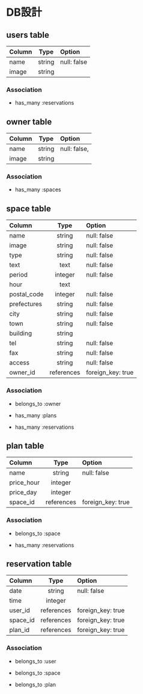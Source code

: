 # DB設計

## users table

|  Column   |  Type   |              Option                    |
|:----------|:-------:|:---------------------------------------|
| name      | string  | null: false                            |
| image     | string  |                                        |

### Association

* has_many :reservations

## owner table

|  Column   |  Type   |              Option                    |
|:----------|:-------:|:---------------------------------------|
| name      | string  | null: false,                           |
| image     | string  |                                        |

### Association

* has_many :spaces

## space table

|  Column   |  Type      |              Option                    |
|:----------|:----------:|:---------------------------------------|
| name      | string     | null: false                            |
| image     | string     | null: false                            |
| type      | string     | null: false                            |
| text      | text       | null: false                            |
| period    | integer    | null: false                            |
| hour      | text       |                                        |
| postal_code | integer  | null: false                            |
| prefectures | string   | null: false                            |
| city      | string     | null: false                            |
| town      | string     | null: false                            |
| building  | string     |                                        |
| tel       | string     | null: false                            |
| fax       | string     | null: false                            |
| access    | string     | null: false                            |
| owner_id  | references | foreign_key: true                      |

### Association

* belongs_to :owner

* has_many :plans

* has_many :reservations

## plan table

|  Column   |  Type      |              Option                    |
|:----------|:----------:|:---------------------------------------|
| name      | string     | null: false                            |
| price_hour | integer   |                                        |
| price_day | integer    |                                        |
| space_id  | references | foreign_key: true                      |

### Association

* belongs_to :space

* has_many :reservations

## reservation table

|  Column   |  Type      |              Option                    |
|:----------|:----------:|:---------------------------------------|
| date      | string     | null: false                            |
| time      | integer    |                                        |
| user_id   | references | foreign_key: true                      |
| space_id  | references | foreign_key: true                      |
| plan_id   | references | foreign_key: true                      |

### Association

* belongs_to :user

* belongs_to :space

* belongs_to :plan

